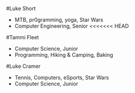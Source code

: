 #Luke Short
* MTB, pr0gramming, yoga, Star Wars
* Computer Engineering, Senior
<<<<<<< HEAD

#Tammi Fleet
* Computer Science, Junior
* Programming, Hiking & Camping, Baking

#Luke Cramer
* Tennis, Computers, eSports, Star Wars
* Computer Science, Junior
